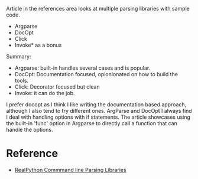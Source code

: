 Article in the references area looks at multiple parsing libraries with sample code.

- Argparse
- DocOpt
- Click
- Invoke* as a bonus

Summary:
- Argparse: built-in handles several cases and is popular.
- DocOpt: Documentation focused, opionionated on how to build the tools.
- Click: Decorator focused but clean
- Invoke: it can do the job.

I prefer docopt as I think I like writing the documentation based approach, although I also tend to try different ones. ArgParse and DocOpt I always find I deal with handling options with if statements. The article showcases using the built-in 'func' option in Argparse to directly call a function that can handle the options.

# Reference
- [RealPython Commmand line Parsing Libraries](https://realpython.com/comparing-python-command-line-parsing-libraries-argparse-docopt-click/#:~:text=Argparse%20To%20add%20an%20argument%20to%20a%20subcommand,the%20set_defaults%20method%20to%20set%20a%20default%20function.)
